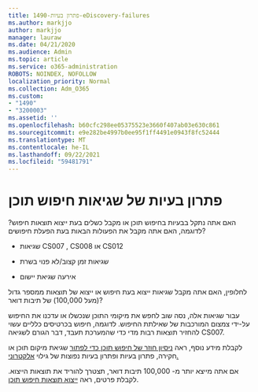 ```yaml
---
title: 1490-פתרון בעיות-eDiscovery-failures
ms.author: markjjo
author: markjjo
manager: lauraw
ms.date: 04/21/2020
ms.audience: Admin
ms.topic: article
ms.service: o365-administration
ROBOTS: NOINDEX, NOFOLLOW
localization_priority: Normal
ms.collection: Adm_O365
ms.custom:
- "1490"
- "3200003"
ms.assetid: ''
ms.openlocfilehash: b60cfc298ee05375523e3660f407ab03e630c861
ms.sourcegitcommit: e9e282be4997b0ee95f1ff4491e0943f8fc52444
ms.translationtype: MT
ms.contentlocale: he-IL
ms.lasthandoff: 09/22/2021
ms.locfileid: "59481791"
---
```

# <a name="troubleshoot-content-search-errors"></a>פתרון בעיות של שגיאות חיפוש תוכן

האם אתה נתקל בבעיות בחיפוש תוכן או מקבל כשלים בעת ייצוא תוצאות חיפוש?
לדוגמה, האם אתה מקבל את הפעולות הבאות בעת הפעלת חיפושים?

- שגיאות CS007 , CS008 או CS012

- שגיאות זמן קצוב/לא פנוי בשרת

- אירעה שגיאת יישום

לחלופין, האם אתה מקבל שגיאות ייצוא בעת חיפוש או ייצוא של תוצאות ממספר גדול (מעל 100,000) של תיבות דואר?

עבור שגיאות אלה, נסה שוב לחפש את מיקומי התוכן שנכשלו או עדכנו את החיפוש על-ידי צמצום המורכבות של שאילתת החיפוש. לדוגמה, חיפוש בכרטיסים כלליים עשוי להחזיר תוצאות רבות מדי כדי שהמערכת תעבד, דבר הגורם לשגיאה CS007.   

לקבלת מידע נוסף, ראה [ניסיון חוזר של חיפוש תוכן כדי לפתור](https://docs.microsoft.com/microsoft-365/compliance/retry-failed-content-search) שגיאת מיקום תוכן או חקירה, פתרון בעיות ופתרון בעיות נפוצות של גילוי [אלקטרוני.](https://docs.microsoft.com/microsoft-365/compliance/ediscovery-troubleshooting-common-issues)

אם אתה מייצא יותר מ- 100,000 תיבות דואר, תצטרך להוריד את תוצאות הייצוא. לקבלת פרטים, ראה [ייצוא תוצאות חיפוש תוכן](https://docs.microsoft.com/microsoft-365/compliance/export-search-results).
